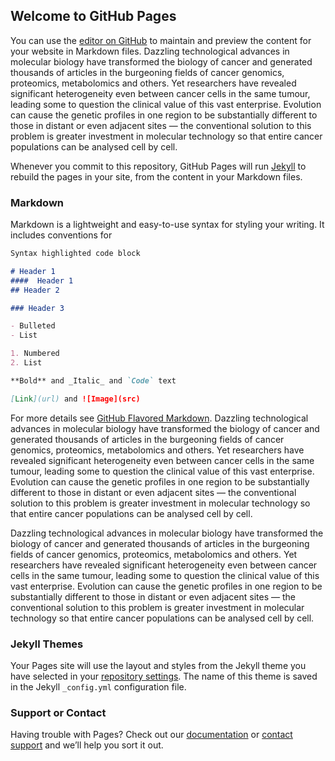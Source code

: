 ## Welcome to GitHub Pages

You can use the [editor on GitHub](https://github.com/tirler/splitter/edit/master/README.md) to maintain and preview the content for your website in Markdown files.
Dazzling technological advances in molecular biology have transformed the biology of cancer and generated thousands of articles in the burgeoning fields of cancer genomics, proteomics, metabolomics and others. Yet researchers have revealed significant heterogeneity even between cancer cells in the same tumour, leading some to question the clinical value of this vast enterprise. Evolution can cause the genetic profiles in one region to be substantially different to those in distant or even adjacent sites — the conventional solution to this problem is greater investment in molecular technology so that entire cancer populations can be analysed cell by cell.


Whenever you commit to this repository, GitHub Pages will run [Jekyll](https://jekyllrb.com/) to rebuild the pages in your site, from the content in your Markdown files.

### Markdown

Markdown is a lightweight and easy-to-use syntax for styling your writing. It includes conventions for

```markdown
Syntax highlighted code block

# Header 1
####  Header 1
## Header 2

### Header 3

- Bulleted
- List

1. Numbered
2. List

**Bold** and _Italic_ and `Code` text

[Link](url) and ![Image](src)
```

For more details see [GitHub Flavored Markdown](https://guides.github.com/features/mastering-markdown/).
Dazzling technological advances in molecular biology have transformed the biology of cancer and generated thousands of articles in the burgeoning fields of cancer genomics, proteomics, metabolomics and others. Yet researchers have revealed significant heterogeneity even between cancer cells in the same tumour, leading some to question the clinical value of this vast enterprise. Evolution can cause the genetic profiles in one region to be substantially different to those in distant or even adjacent sites — the conventional solution to this problem is greater investment in molecular technology so that entire cancer populations can be analysed cell by cell.

Dazzling technological advances in molecular biology have transformed the biology of cancer and generated thousands of articles in the burgeoning fields of cancer genomics, proteomics, metabolomics and others. Yet researchers have revealed significant heterogeneity even between cancer cells in the same tumour, leading some to question the clinical value of this vast enterprise. Evolution can cause the genetic profiles in one region to be substantially different to those in distant or even adjacent sites — the conventional solution to this problem is greater investment in molecular technology so that entire cancer populations can be analysed cell by cell.

### Jekyll Themes

Your Pages site will use the layout and styles from the Jekyll theme you have selected in your [repository settings](https://github.com/tirler/splitter/settings). The name of this theme is saved in the Jekyll `_config.yml` configuration file.

### Support or Contact

Having trouble with Pages? Check out our [documentation](https://help.github.com/categories/github-pages-basics/) or [contact support](https://github.com/contact) and we’ll help you sort it out.
